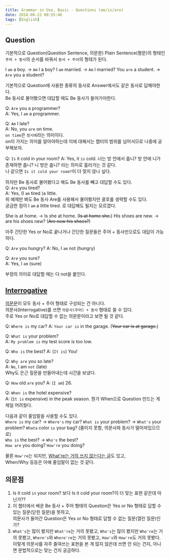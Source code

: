 ```yaml
---
title: Grammar in Use, Basic - Questions (am/is/are)
date: 2018-08-22 00:55:46
tags: [English]
---
```

## Question
기본적으로 Question(Question Sentence, 의문문) Plain Sentence(평문)의 형태인 `주어 + 동사`의 순서를 바꿔서 `동사 + 주어`의 형태가 된다.

I `am` a boy. -> `Am` I a boy?
I `am` married. -> `Am` I married?
You `are` a student. -> `Are` you a student?

기본적으로 Question에 사용한 종류의 동사로 Answer에서도 같은 동사로 답해야한다.  
Be 동사로 물어봤으면 대답할 때도 Be 동사가 들어가야한다.

Q: `Are` you a programmer?  
A: Yes, I `am` a programmer.  

Q: `Am` I late?  
A: No, you `are` on time.  
`on time`은 `정시에`라는 의미이다.  
on이 가지는 의미를 알아야하는데 이에 대해서는 챕터의 범위를 넘어서므로 나중에 공부해보자.

Q: `Is` it cold in your room?
A: Yes, it `is` cold.
너는 방 안에서 춥니? 방 안에 니가 존재하면 춥니? 니 방은 춥니? 라는 의미로 흘러가는 것 같다.  
나 같으면 `Is it cold your room?`이 더 맞지 않나 싶다.

하지만 Be 동사로 물어봤다고 해도 Be 동사를 빼고 대답할 수도 있다.  
Q: `Are` you tired?  
A: Yes, (I `am` tired )a little.  
위 예제만 봐도 Be 동사 Are를 사용해서 물어봤지만 괄호를 생략할 수도 있다.  
궁금한 점이 I `am` a little tired. 로 대답해도 될지는 모르겠다.

She is at home. -> Is she at home. (~~Is at home she.~~)
His shoes are new. -> are his shoes new? (~~Are new his shoes?~~)

아주 간단한 Yes or No로 끝나거나 간단한 질문들은 주어 + 동사만으로도 대답이 가능하다.

Q: `Are` you hungry?
A: No, I `am` not (hungry)

Q: `Are` you sure?  
A: Yes, I `am` (sure)

부정의 의미로 대답할 때는 다 not을 붙인다.

## [Interrogative](https://en.wikipedia.org/wiki/Interrogative)
[의문문](#Question)이 모두 동사 + 주어 형태로 구성되는 건 아니다.  
의문사(Interrogative)를 쓰면 `의문사(주어) + 동사` 형태로 쓸 수 있다.  
주로 Yes or No로 대답할 수 없는 의문문이라고 보면 될 것 같다.

Q: `Where is` my car?
A: `Your car is` in the garage. (~~Your car is at garage.~~)  

Q: `What is` your problem?  
A: `My problem is` my test score is too low. 

Q: `Who is` the best?
A: (`It is`) You!

Q: `Why are` you so late?  
A: `No`, I am `not` (late)  
Why도 은근 질문을 만들어내는데 시간을 보냈다.

Q: `How` old `are` you?
A: (`I am`) 26.

Q: `When is` the hotel expensive?  
A: (`It is` expensive) in the peak season.
뭔가 When으로 Question 만드는 게 제일 어려웠다.  

다음과 같이 줄임말을 사용할 수도 있다.  
`Where is` my car? -> `Where's` my car?
`What is` your problem? -> `What's` your problem?
`Whata` color `is` your bag? (줄이지 못함, 의문사와 동사가 떨어져있으므로)  
`Who is` the best? -> `Who's` the best?  
`How are` you doing? `How're` you doing?

물론 `How're`는 되지만, [What're는 거의 쓰지 않는다는 글](https://top.quora.com/Is-whatre-a-proper-contraction)도 있고,    
When/Why 등등은 아예 줄임말이 없는 것 같다.

## 의문점
1. Is it cold `in` your room? 보다 Is it cold your room?이 더 맞는 표현 같은데 아닌가??  
2. 이 챕터에서 배운 Be 동사 + 주어 형태의 Question은 Yes or No 형태로 답할 수 있는 질문(닫힌 질문)을 뜻하고,  
의문사가 들어간 Question은 Yes or No 형태로 답할 수 없는 질문(열린 질문)인가?
3. `What's`는 많이 봤지만 `What're`는 거의 못봤고,
`Who's`는 많이 봤지만 `Who're`는 거의 못봤고,
`Where's`와 `Where're`는 거의 못봤고,
`How's`와 `How're`도 거의 못봤다.  
이렇게 의문사를 자주 줄여쓰는 표현을 본 게 많지 않은데 쓰면 안 되는 건지, 아니면 문법적으로는 맞는 건지 궁금하다.